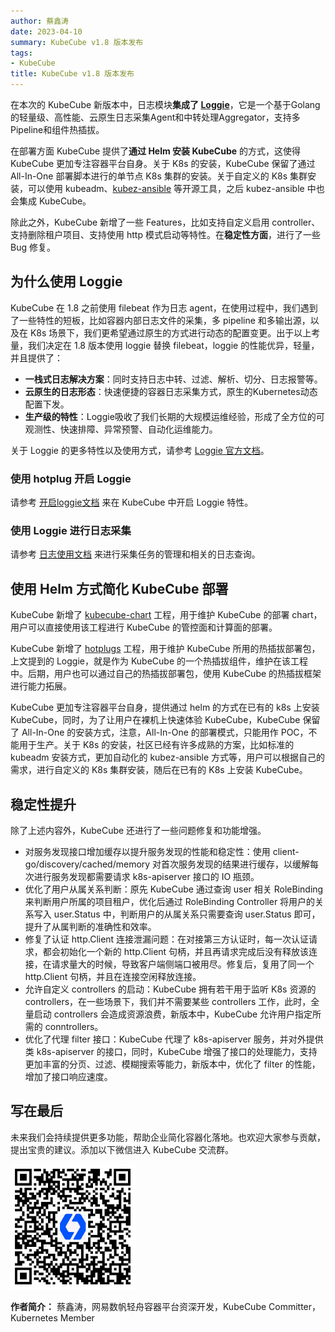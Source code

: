 ```yaml
---
author: 蔡鑫涛
date: 2023-04-10
summary: KubeCube v1.8 版本发布
tags:
- KubeCube
title: KubeCube v1.8 版本发布
---
```


在本次的 KubeCube 新版本中，日志模块**集成了 [Loggie](https://github.com/loggie-io/loggie)**，它是一个基于Golang的轻量级、高性能、云原生日志采集Agent和中转处理Aggregator，支持多Pipeline和组件热插拔。

在部署方面 KubeCube 提供了**通过 Helm 安装 KubeCube** 的方式，这使得 KubeCube 更加专注容器平台自身。关于 K8s 的安装，KubeCube 保留了通过 All-In-One 部署脚本进行的单节点 K8s 集群的安装。关于自定义的 K8s 集群安装，可以使用 kubeadm、[kubez-ansible](https://github.com/gopixiu-io/kubez-ansible) 等开源工具，之后 kubez-ansible 中也会集成 KubeCube。

除此之外，KubeCube 新增了一些 Features，比如支持自定义启用 controller、支持删除租户项目、支持使用 http 模式启动等特性。在**稳定性方面**，进行了一些 Bug 修复。

## 为什么使用 Loggie

KubeCube 在 1.8 之前使用 filebeat 作为日志 agent，在使用过程中，我们遇到了一些特性的短板，比如容器内部日志文件的采集，多 pipeline 和多输出源，以及在 K8s 场景下，我们更希望通过原生的方式进行动态的配置变更。出于以上考量，我们决定在 1.8 版本使用 loggie 替换 filebeat，loggie 的性能优异，轻量，并且提供了：

- **一栈式日志解决方案**：同时支持日志中转、过滤、解析、切分、日志报警等。
- **云原生的日志形态**：快速便捷的容器日志采集方式，原生的Kubernetes动态配置下发。
- **生产级的特性**：Loggie吸收了我们长期的大规模运维经验，形成了全方位的可观测性、快速排障、异常预警、自动化运维能力。

关于 Loggie 的更多特性以及使用方式，请参考 [Loggie 官方文档](https://loggie-io.github.io/docs/)。

### 使用 hotplug 开启 Loggie

请参考 [开启loggie文档](https://www.kubecube.io/docs/installation-guide/hotplug/open-loggie) 来在 KubeCube 中开启 Loggie 特性。

### 使用 Loggie 进行日志采集

请参考 [日志使用文档](https://www.kubecube.io/docs/user-guide/logs) 来进行采集任务的管理和相关的日志查询。

## 使用 Helm 方式简化 KubeCube 部署

KubeCube 新增了 [kubecube-chart](https://github.com/kubecube-io/kubecube-chart) 工程，用于维护 KubeCube 的部署 chart，用户可以直接使用该工程进行 KubeCube 的管控面和计算面的部署。

KubeCube 新增了 [hotplugs](https://github.com/kubecube-io/hotplugs) 工程，用于维护 KubeCube 所用的热插拔部署包，上文提到的 Loggie，就是作为 KubeCube 的一个热插拔组件，维护在该工程中。后期，用户也可以通过自己的热插拔部署包，使用 KubeCube 的热插拔框架进行能力拓展。

KubeCube 更加专注容器平台自身，提供通过 helm 的方式在已有的 k8s 上安装 KubeCube，同时，为了让用户在裸机上快速体验 KubeCube，KubeCube 保留了 All-In-One 的安装方式，注意，All-In-One 的部署模式，只能用作 POC，不能用于生产。关于 K8s 的安装，社区已经有许多成熟的方案，比如标准的 kubeadm 安装方式，更加自动化的 kubez-ansible 方式等，用户可以根据自己的需求，进行自定义的 K8s 集群安装，随后在已有的 K8s 上安装 KubeCube。

## 稳定性提升

除了上述内容外，KubeCube 还进行了一些问题修复和功能增强。

- 对服务发现接口增加缓存以提升服务发现的性能和稳定性：使用 client-go/discovery/cached/memory 对首次服务发现的结果进行缓存，以缓解每次进行服务发现都需要请求 k8s-apiserver 接口的 IO 瓶颈。
- 优化了用户从属关系判断：原先 KubeCube 通过查询 user 相关 RoleBinding 来判断用户所属的项目租户，优化后通过 RoleBinding Controller 将用户的关系写入 user.Status 中，判断用户的从属关系只需要查询 user.Status 即可，提升了从属判断的准确性和效率。
- 修复了认证 http.Client 连接泄漏问题：在对接第三方认证时，每一次认证请求，都会初始化一个新的 http.Client 句柄，并且再请求完成后没有释放该连接，在请求量大的时候，导致客户端侧端口被用尽。修复后，复用了同一个 http.Client 句柄，并且在连接空闲释放连接。
- 允许自定义 controllers 的启动：KubeCube 拥有若干用于监听 K8s 资源的 controllers，在一些场景下，我们并不需要某些 controllers 工作，此时，全量启动 controllers 会造成资源浪费，新版本中，KubeCube 允许用户指定所需的 conntrollers。
- 优化了代理 filter 接口：KubeCube 代理了 k8s-apiserver 服务，并对外提供类 k8s-apiserver 的接口，同时，KubeCube 增强了接口的处理能力，支持更加丰富的分页、过滤、模糊搜索等能力，新版本中，优化了 filter 的性能，增加了接口响应速度。

## 写在最后

未来我们会持续提供更多功能，帮助企业简化容器化落地。也欢迎大家参与贡献，提出宝贵的建议。添加以下微信进入 KubeCube 交流群。

<img src="/imgs/kubecube-wechat.png" alt="kubecube微信" style="zoom:40%;" />

**作者简介：** 蔡鑫涛，网易数帆轻舟容器平台资深开发，KubeCube Committer，Kubernetes Member

